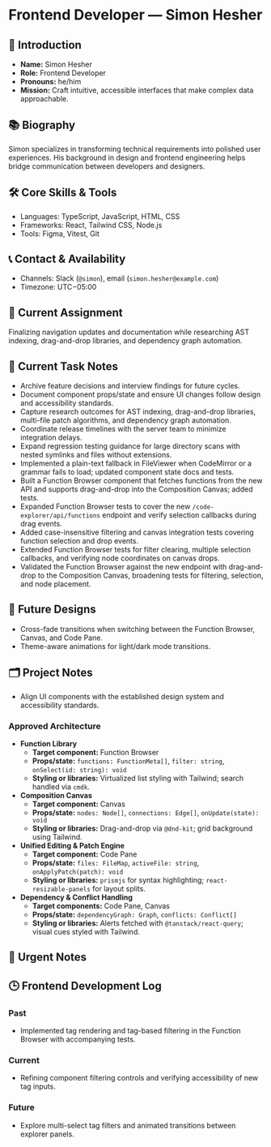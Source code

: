 # Frontend Developer — Simon Hesher

## 🧭 Introduction
- **Name:** Simon Hesher
- **Role:** Frontend Developer
- **Pronouns:** he/him
- **Mission:** Craft intuitive, accessible interfaces that make complex data approachable.

## 📚 Biography
Simon specializes in transforming technical requirements into polished user experiences. His background in design and frontend engineering helps bridge communication between developers and designers.

## 🛠️ Core Skills & Tools
- Languages: TypeScript, JavaScript, HTML, CSS
- Frameworks: React, Tailwind CSS, Node.js
- Tools: Figma, Vitest, Git

## 📞 Contact & Availability
- Channels: Slack (`@simon`), email (`simon.hesher@example.com`)
- Timezone: UTC−05:00

## 🎯 Current Assignment
Finalizing navigation updates and documentation while researching AST indexing,
drag-and-drop libraries, and dependency graph automation.

## 📝 Current Task Notes
- Archive feature decisions and interview findings for future cycles.
- Document component props/state and ensure UI changes follow design and
  accessibility standards.
- Capture research outcomes for AST indexing, drag-and-drop libraries,
  multi-file patch algorithms, and dependency graph automation.
- Coordinate release timelines with the server team to minimize integration
  delays.
- Expand regression testing guidance for large directory scans with nested
  symlinks and files without extensions.
- Implemented a plain-text fallback in FileViewer when CodeMirror or a grammar
  fails to load; updated component state docs and tests.
- Built a Function Browser component that fetches functions from the new API
  and supports drag-and-drop into the Composition Canvas; added tests.
- Expanded Function Browser tests to cover the new `/code-explorer/api/functions`
  endpoint and verify selection callbacks during drag events.
- Added case-insensitive filtering and canvas integration tests covering
  function selection and drop events.
- Extended Function Browser tests for filter clearing, multiple selection
  callbacks, and verifying node coordinates on canvas drops.
- Validated the Function Browser against the new endpoint with drag-and-drop
  to the Composition Canvas, broadening tests for filtering, selection, and
  node placement.

## 🔮 Future Designs
- Cross-fade transitions when switching between the Function Browser, Canvas, and Code Pane.
- Theme-aware animations for light/dark mode transitions.

## 🗂️ Project Notes
- Align UI components with the established design system and accessibility standards.

### Approved Architecture
- **Function Library**
  - **Target component:** Function Browser
  - **Props/state:** `functions: FunctionMeta[]`, `filter: string`, `onSelect(id: string): void`
  - **Styling or libraries:** Virtualized list styling with Tailwind; search handled via `cmdk`.
- **Composition Canvas**
  - **Target component:** Canvas
  - **Props/state:** `nodes: Node[]`, `connections: Edge[]`, `onUpdate(state): void`
  - **Styling or libraries:** Drag-and-drop via `@dnd-kit`; grid background using Tailwind.
- **Unified Editing & Patch Engine**
  - **Target component:** Code Pane
  - **Props/state:** `files: FileMap`, `activeFile: string`, `onApplyPatch(patch): void`
  - **Styling or libraries:** `prismjs` for syntax highlighting; `react-resizable-panels` for layout splits.
- **Dependency & Conflict Handling**
  - **Target components:** Code Pane, Canvas
  - **Props/state:** `dependencyGraph: Graph`, `conflicts: Conflict[]`
  - **Styling or libraries:** Alerts fetched with `@tanstack/react-query`; visual cues styled with Tailwind.

## 🚨 Urgent Notes

## 🕒 Frontend Development Log
### Past
- Implemented tag rendering and tag-based filtering in the Function Browser with accompanying tests.
### Current
- Refining component filtering controls and verifying accessibility of new tag inputs.
### Future
- Explore multi-select tag filters and animated transitions between explorer panels.
